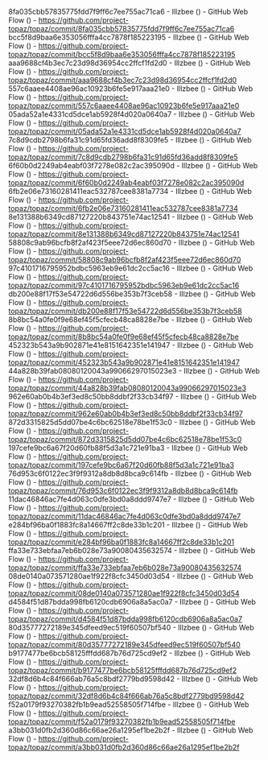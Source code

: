 8fa035cbb57835775fdd7f9ff6c7ee755ac71ca6 - Illzbee () - GitHub Web Flow () - https://github.com/project-topaz/topaz/commit/8fa035cbb57835775fdd7f9ff6c7ee755ac71ca6
bcc5f8d9baa6e353056fffa4cc7878f185223195 - Illzbee () - GitHub Web Flow () - https://github.com/project-topaz/topaz/commit/bcc5f8d9baa6e353056fffa4cc7878f185223195
aaa9688cf4b3ec7c23d98d36954cc2ffcf1fd2d0 - Illzbee () - GitHub Web Flow () - https://github.com/project-topaz/topaz/commit/aaa9688cf4b3ec7c23d98d36954cc2ffcf1fd2d0
557c6aaee4408ae96ac10923b6fe5e917aaa21e0 - Illzbee () - GitHub Web Flow () - https://github.com/project-topaz/topaz/commit/557c6aaee4408ae96ac10923b6fe5e917aaa21e0
05ada52a1e4331cd5dce1ab5928f4d020a0640a7 - Illzbee () - GitHub Web Flow () - https://github.com/project-topaz/topaz/commit/05ada52a1e4331cd5dce1ab5928f4d020a0640a7
7c8d9cdb2798b6fa31c91d65fd36add8f8309fe5 - Illzbee () - GitHub Web Flow () - https://github.com/project-topaz/topaz/commit/7c8d9cdb2798b6fa31c91d65fd36add8f8309fe5
6f60b0d2249ab4eabf03f7278e082c2ac395090d - Illzbee () - GitHub Web Flow () - https://github.com/project-topaz/topaz/commit/6f60b0d2249ab4eabf03f7278e082c2ac395090d
6fb2e06e73160281411eac532787cee8381a7734 - Illzbee () - GitHub Web Flow () - https://github.com/project-topaz/topaz/commit/6fb2e06e73160281411eac532787cee8381a7734
8e131388b6349cd87127220b843751e74ac12541 - Illzbee () - GitHub Web Flow () - https://github.com/project-topaz/topaz/commit/8e131388b6349cd87127220b843751e74ac12541
58808c9ab96bcfb8f2af423f5eee72d6ec860d70 - Illzbee () - GitHub Web Flow () - https://github.com/project-topaz/topaz/commit/58808c9ab96bcfb8f2af423f5eee72d6ec860d70
97c4101716795952bdbc5963eb9e61dc2cc5ac16 - Illzbee () - GitHub Web Flow () - https://github.com/project-topaz/topaz/commit/97c4101716795952bdbc5963eb9e61dc2cc5ac16
db200e88f17f53e54722d6d556be353b7f3ceb58 - Illzbee () - GitHub Web Flow () - https://github.com/project-topaz/topaz/commit/db200e88f17f53e54722d6d556be353b7f3ceb58
8b8bc54a0fe0f9e68ef45f5cfecb48ca8828e7be - Illzbee () - GitHub Web Flow () - https://github.com/project-topaz/topaz/commit/8b8bc54a0fe0f9e68ef45f5cfecb48ca8828e7be
452323b543a9b902871e41e8151642351e141947 - Illzbee () - GitHub Web Flow () - https://github.com/project-topaz/topaz/commit/452323b543a9b902871e41e8151642351e141947
44a828b39fab08080120043a99066297015023e3 - Illzbee () - GitHub Web Flow () - https://github.com/project-topaz/topaz/commit/44a828b39fab08080120043a99066297015023e3
962e60ab0b4b3ef3ed8c50bb8ddbf2f33cb34f97 - Illzbee () - GitHub Web Flow () - https://github.com/project-topaz/topaz/commit/962e60ab0b4b3ef3ed8c50bb8ddbf2f33cb34f97
872d3315825d5dd07be4c6bc62518e78be1f53c0 - Illzbee () - GitHub Web Flow () - https://github.com/project-topaz/topaz/commit/872d3315825d5dd07be4c6bc62518e78be1f53c0
197cefe9bc6a67f20d60fb88f5d3a1c721e91ba3 - Illzbee () - GitHub Web Flow () - https://github.com/project-topaz/topaz/commit/197cefe9bc6a67f20d60fb88f5d3a1c721e91ba3
76d953c6f0122ec3f9f9312a8db8d8bca9c614fb - Illzbee () - GitHub Web Flow () - https://github.com/project-topaz/topaz/commit/76d953c6f0122ec3f9f9312a8db8d8bca9c614fb
11dac46846ac7fe4d063c0dfe3bd0a8ddd9747e7 - Illzbee () - GitHub Web Flow () - https://github.com/project-topaz/topaz/commit/11dac46846ac7fe4d063c0dfe3bd0a8ddd9747e7
e284bf96ba0f1883fc8a14667ff2c8de33b1c201 - Illzbee () - GitHub Web Flow () - https://github.com/project-topaz/topaz/commit/e284bf96ba0f1883fc8a14667ff2c8de33b1c201
ffa33e733ebfaa7eb6b028e73a90080435632574 - Illzbee () - GitHub Web Flow () - https://github.com/project-topaz/topaz/commit/ffa33e733ebfaa7eb6b028e73a90080435632574
08de0140a073571280ae1f922f8cfc3450d03d54 - Illzbee () - GitHub Web Flow () - https://github.com/project-topaz/topaz/commit/08de0140a073571280ae1f922f8cfc3450d03d54
d4584f51d87bdda998fb6120cdb6906a8a5ac0a7 - Illzbee () - GitHub Web Flow () - https://github.com/project-topaz/topaz/commit/d4584f51d87bdda998fb6120cdb6906a8a5ac0a7
80d35777272189e345dfeed9ec519f60507bf540 - Illzbee () - GitHub Web Flow () - https://github.com/project-topaz/topaz/commit/80d35777272189e345dfeed9ec519f60507bf540
b9177477be6bcb58125fffdd687b76d725cd9ef2 - Illzbee () - GitHub Web Flow () - https://github.com/project-topaz/topaz/commit/b9177477be6bcb58125fffdd687b76d725cd9ef2
32df8d6b4c84f666ab76a5c8bdf2779bd9598d42 - Illzbee () - GitHub Web Flow () - https://github.com/project-topaz/topaz/commit/32df8d6b4c84f666ab76a5c8bdf2779bd9598d42
f52a0179f93270382fb1b9ead52558505f714fbe - Illzbee () - GitHub Web Flow () - https://github.com/project-topaz/topaz/commit/f52a0179f93270382fb1b9ead52558505f714fbe
a3bb031d0fb2d360d86c66ae26a1295ef1be2b2f - Illzbee () - GitHub Web Flow () - https://github.com/project-topaz/topaz/commit/a3bb031d0fb2d360d86c66ae26a1295ef1be2b2f
